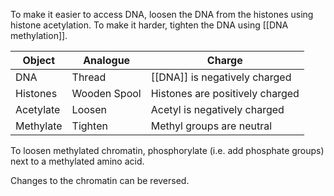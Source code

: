 To make it easier to access DNA, loosen the DNA from the histones using histone acetylation. To make it harder, tighten the DNA using [[DNA methylation]].

|Object|Analogue|Charge|
|-----|----------|-----|
|DNA|Thread|[[DNA]] is negatively charged|
|Histones|Wooden Spool|Histones are positively charged|
|Acetylate|Loosen|Acetyl is negatively charged|
|Methylate|Tighten|Methyl groups are neutral|

To loosen methylated chromatin, phosphorylate (i.e. add phosphate groups) next to a methylated amino acid.

Changes to the chromatin can be reversed.